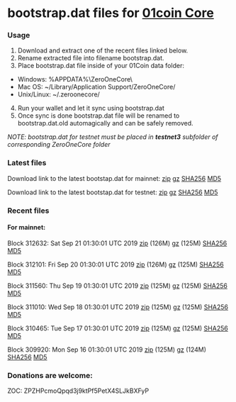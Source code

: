# bootstrap.dat files for [01coin Core](https://01coin.io)

### Usage

1. Download and extract one of the recent files linked below.
2. Rename extracted file into filename bootstrap.dat.
3. Place bootstrap.dat file inside of your 01Coin data folder:
 - Windows: %APPDATA%\ZeroOneCore\
 - Mac OS: ~/Library/Application Support/ZeroOneCore/
 - Unix/Linux: ~/.zeroonecore/
4. Run your wallet and let it sync using bootstrap.dat
5. Once sync is done bootstrap.dat file will be renamed to bootstrap.dat.old automagically and can be safely removed.

_NOTE: bootstrap.dat for testnet must be placed in **testnet3** subfolder of corresponding ZeroOneCore folder_

### Latest files
Download link to the latest bootstap.dat for mainnet: [zip](https://files.01coin.io/mainnet/bootstrap.dat.zip) [gz](https://files.01coin.io/mainnet/bootstrap.dat.tar.gz) [SHA256](https://files.01coin.io/mainnet/sha256.txt) [MD5](https://files.01coin.io/mainnet/md5.txt)

Download link to the latest bootstap.dat for testnet: [zip](https://files.01coin.io/testnet/bootstrap.dat.zip) [gz](https://files.01coin.io/testnet/bootstrap.dat.tar.gz) [SHA256](https://files.01coin.io/testnet/sha256.txt) [MD5](https://files.01coin.io/testnet/md5.txt)

### Recent files

#### For mainnet:

Block 312632: Sat Sep 21 01:30:01 UTC 2019 [zip](https://files.01coin.io/mainnet/2019-09-21/bootstrap.dat.zip) (126M) [gz](https://files.01coin.io/mainnet/2019-09-21/bootstrap.dat.tar.gz) (125M) [SHA256](https://files.01coin.io/mainnet/2019-09-21/sha256.txt) [MD5](https://files.01coin.io/mainnet/2019-09-21/md5.txt)

Block 312101: Fri Sep 20 01:30:01 UTC 2019 [zip](https://files.01coin.io/mainnet/2019-09-20/bootstrap.dat.zip) (126M) [gz](https://files.01coin.io/mainnet/2019-09-20/bootstrap.dat.tar.gz) (125M) [SHA256](https://files.01coin.io/mainnet/2019-09-20/sha256.txt) [MD5](https://files.01coin.io/mainnet/2019-09-20/md5.txt)

Block 311560: Thu Sep 19 01:30:01 UTC 2019 [zip](https://files.01coin.io/mainnet/2019-09-19/bootstrap.dat.zip) (125M) [gz](https://files.01coin.io/mainnet/2019-09-19/bootstrap.dat.tar.gz) (125M) [SHA256](https://files.01coin.io/mainnet/2019-09-19/sha256.txt) [MD5](https://files.01coin.io/mainnet/2019-09-19/md5.txt)

Block 311010: Wed Sep 18 01:30:01 UTC 2019 [zip](https://files.01coin.io/mainnet/2019-09-18/bootstrap.dat.zip) (125M) [gz](https://files.01coin.io/mainnet/2019-09-18/bootstrap.dat.tar.gz) (125M) [SHA256](https://files.01coin.io/mainnet/2019-09-18/sha256.txt) [MD5](https://files.01coin.io/mainnet/2019-09-18/md5.txt)

Block 310465: Tue Sep 17 01:30:01 UTC 2019 [zip](https://files.01coin.io/mainnet/2019-09-17/bootstrap.dat.zip) (125M) [gz](https://files.01coin.io/mainnet/2019-09-17/bootstrap.dat.tar.gz) (125M) [SHA256](https://files.01coin.io/mainnet/2019-09-17/sha256.txt) [MD5](https://files.01coin.io/mainnet/2019-09-17/md5.txt)

Block 309920: Mon Sep 16 01:30:01 UTC 2019 [zip](https://files.01coin.io/mainnet/2019-09-16/bootstrap.dat.zip) (125M) [gz](https://files.01coin.io/mainnet/2019-09-16/bootstrap.dat.tar.gz) (124M) [SHA256](https://files.01coin.io/mainnet/2019-09-16/sha256.txt) [MD5](https://files.01coin.io/mainnet/2019-09-16/md5.txt)


### Donations are welcome:

ZOC: ZPZHPcmoQpqd3j9ktPf5PetX4SLJkBXFyP
